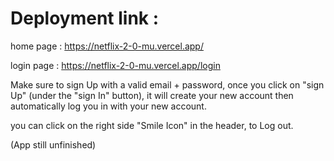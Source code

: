 # Deployment link :

home page :
https://netflix-2-0-mu.vercel.app/

login page :
https://netflix-2-0-mu.vercel.app/login

Make sure to sign Up with a valid email + password,
once you click on "sign Up" (under the "sign In" button), it will create your new account then automatically log you in with your new account.

you can click on the right side "Smile Icon" in the header, to Log out.

(App still unfinished)
